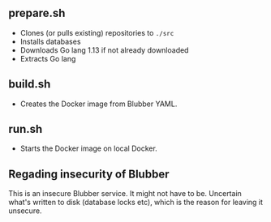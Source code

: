 ## prepare.sh

* Clones (or pulls existing) repositories to `./src`
* Installs databases
* Downloads Go lang 1.13 if not already downloaded
* Extracts Go lang

## build.sh

* Creates the Docker image from Blubber YAML.

## run.sh

* Starts the Docker image on local Docker.

## Regading insecurity of Blubber

This is an insecure Blubber service. It might not have to be. 
Uncertain what's written to disk (database locks etc), which is the reason for leaving it unsecure. 
